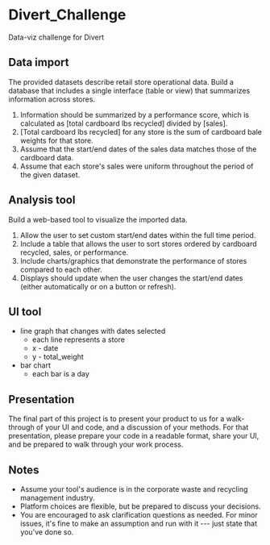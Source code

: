 # Divert_Challenge
Data-viz challenge for Divert


## Data import
The provided datasets describe retail store operational data. Build a database that includes a single interface (table or view) that summarizes information across stores.

1. Information should be summarized by a performance score, which is calculated as [total cardboard lbs recycled] divided by [sales].
2. [Total cardboard lbs recycled] for any store is the sum of cardboard bale weights for that store.
3. Assume that the start/end dates of the sales data matches those of the cardboard data.
4. Assume that each store's sales were uniform throughout the period of the given dataset.


## Analysis tool
Build a web-based tool to visualize the imported data.

1. Allow the user to set custom start/end dates within the full time period.
2. Include a table that allows the user to sort stores ordered by cardboard recycled, sales, or performance.
3. Include charts/graphics that demonstrate the performance of stores compared to each other.
4. Displays should update when the user changes the start/end dates (either automatically or on a button or refresh).

## UI tool
  - line graph that changes with dates selected
    - each line represents a store
    - x - date
    - y - total_weight
  - bar chart
    - each bar is a day


## Presentation
The final part of this project is to present your product to us for a walk-through of your UI and code, and a discussion of your methods.
For that presentation, please prepare your code in a readable format, share your UI, and be prepared to walk through your work process.


## Notes
- Assume your tool's audience is in the corporate waste and recycling management industry.
- Platform choices are flexible, but be prepared to discuss your decisions.
- You are encouraged to ask clarification questions as needed. For minor issues, it's fine to make an assumption and run with it --- just state that you've done so.
